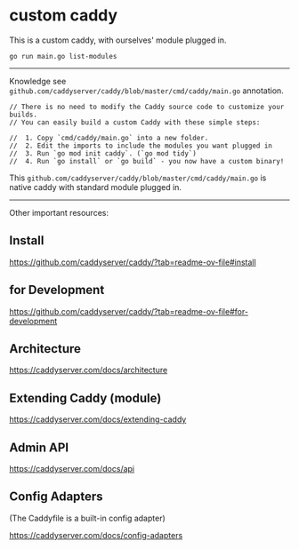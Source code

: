 # custom caddy

This is a custom caddy, with ourselves' module plugged in.

```
go run main.go list-modules
```

----------------------------------------------------------

Knowledge see `github.com/caddyserver/caddy/blob/master/cmd/caddy/main.go` annotation.
```
// There is no need to modify the Caddy source code to customize your builds. 
// You can easily build a custom Caddy with these simple steps:

//  1. Copy `cmd/caddy/main.go` into a new folder.
//  2. Edit the imports to include the modules you want plugged in
//  3. Run `go mod init caddy`. (`go mod tidy`)
//  4. Run `go install` or `go build` - you now have a custom binary!
```

This `github.com/caddyserver/caddy/blob/master/cmd/caddy/main.go` is native caddy with standard module plugged in.


---


Other important resources:

## Install

https://github.com/caddyserver/caddy/?tab=readme-ov-file#install

## for Development

https://github.com/caddyserver/caddy/?tab=readme-ov-file#for-development

## Architecture

https://caddyserver.com/docs/architecture

## Extending Caddy (module)

https://caddyserver.com/docs/extending-caddy

## Admin API

https://caddyserver.com/docs/api

## Config Adapters

(The Caddyfile is a built-in config adapter)

https://caddyserver.com/docs/config-adapters

